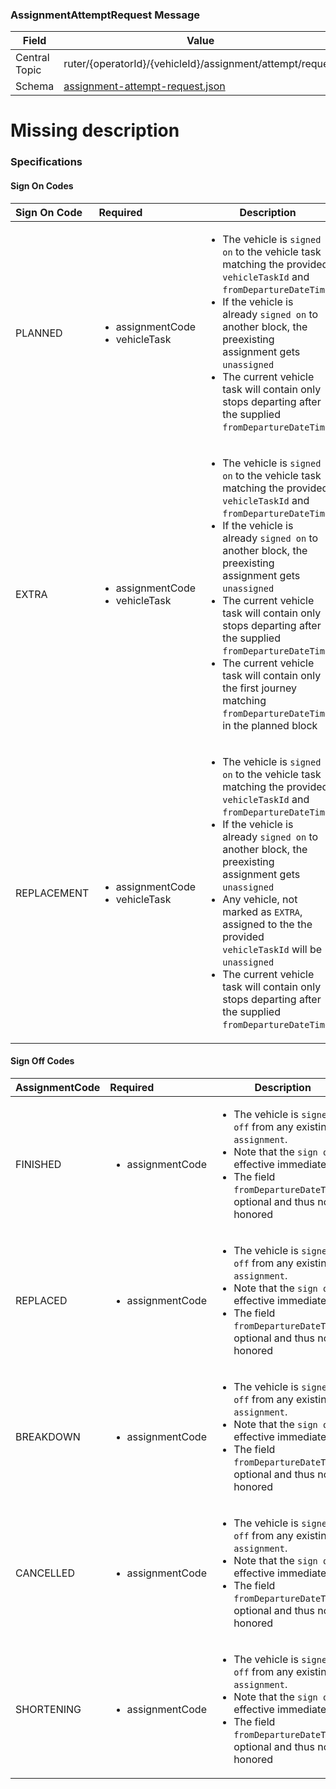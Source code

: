 ### AssignmentAttemptRequest Message
| Field         | Value                                                                                                        |
|---------------|--------------------------------------------------------------------------------------------------------------|
| Central Topic | ruter/{operatorId}/{vehicleId}/assignment/attempt/request |
| Schema        | [ assignment-attempt-request.json ](json-schemas/assignment/attempt/request/assignment-attempt-request.json) |

# Missing description

### Specifications
#### Sign On Codes
| Sign On Code   | Required                                                    | Description                                                                                                                                                                                                                                                                                                                                                                                                                                                                                          |
|:---------------|:------------------------------------------------------------|------------------------------------------------------------------------------------------------------------------------------------------------------------------------------------------------------------------------------------------------------------------------------------------------------------------------------------------------------------------------------------------------------------------------------------------------------------------------------------------------------|
| PLANNED        | <ul> <li> assignmentCode </li> <li> vehicleTask </li> </ul> | <ul> <li> The vehicle is `signed on` to the vehicle task matching the provided  `vehicleTaskId`  and  `fromDepartureDateTime` </li> <li> If the vehicle is already `signed on` to another block, the preexisting assignment gets `unassigned` </li> <li>The current vehicle task will contain only stops departing after the supplied `fromDepartureDateTime`</li> </ul>                                                                                                                             |
| EXTRA          | <ul> <li> assignmentCode </li> <li> vehicleTask </li> </ul> | <ul> <li> The vehicle is `signed on` to the vehicle task matching the provided  `vehicleTaskId`  and  `fromDepartureDateTime` </li> <li> If the vehicle is already `signed on` to another block, the preexisting assignment gets `unassigned` </li> <li>The current vehicle task will contain only stops departing after the supplied `fromDepartureDateTime`</li> <li>The current vehicle task will contain only the first journey matching `fromDepartureDateTime` in the planned block</li> </ul> |
| REPLACEMENT    | <ul> <li> assignmentCode </li> <li> vehicleTask </li> </ul> | <ul> <li> The vehicle is `signed on` to the vehicle task matching the provided  `vehicleTaskId`  and  `fromDepartureDateTime` </li> <li> If the vehicle is already `signed on` to another block, the preexisting assignment gets `unassigned` </li> <li>Any vehicle, not marked as `EXTRA`, assigned to the the provided `vehicleTaskId` will be `unassigned`</li> <li>The current vehicle task will contain only stops departing after the supplied `fromDepartureDateTime`</li> </li></ul>         |

#### Sign Off Codes
| AssignmentCode | Required                             | Description                                                                                                                                                                                                              |
|:---------------|:-------------------------------------|--------------------------------------------------------------------------------------------------------------------------------------------------------------------------------------------------------------------------|
| FINISHED       | <ul> <li> assignmentCode </li> </ul> | <ul> <li> The vehicle is `signed off` from any existing `assignment`.</li> <li> Note that the `sign off` is effective immediately.</li> <li>The field `fromDepartureDateTime`is optional and thus not honored</li> </ul> |
| REPLACED       | <ul> <li> assignmentCode </li> </ul> | <ul> <li> The vehicle is `signed off` from any existing `assignment`.</li> <li> Note that the `sign off` is effective immediately.</li> <li>The field `fromDepartureDateTime`is optional and thus not honored</li> </ul> |
| BREAKDOWN      | <ul> <li> assignmentCode </li> </ul> | <ul> <li> The vehicle is `signed off` from any existing `assignment`.</li> <li> Note that the `sign off` is effective immediately.</li> <li>The field `fromDepartureDateTime`is optional and thus not honored</li> </ul> |
| CANCELLED      | <ul> <li> assignmentCode </li> </ul> | <ul> <li> The vehicle is `signed off` from any existing `assignment`.</li> <li> Note that the `sign off` is effective immediately.</li> <li>The field `fromDepartureDateTime`is optional and thus not honored</li> </ul> |
| SHORTENING     | <ul> <li> assignmentCode </li> </ul> | <ul> <li> The vehicle is `signed off` from any existing `assignment`.</li> <li> Note that the `sign off` is effective immediately.</li> <li>The field `fromDepartureDateTime`is optional and thus not honored</li> </ul> |
